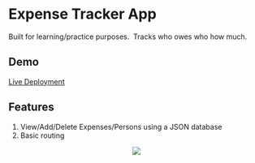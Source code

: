 # Expense Tracker App

Built for learning/practice purposes.&nbsp;
Tracks who owes who how much.

## Demo

[Live Deployment](https://swxk19-react-expense-tracker.herokuapp.com/)

## Features

1.  View/Add/Delete Expenses/Persons using a JSON database
2.  Basic routing

<p align="center">
  <img src="https://storage.googleapis.com/openscreenshot/z%2FZ%2FB/r13qFDBZz.png" />
</p><p align="center">
  
</p>
